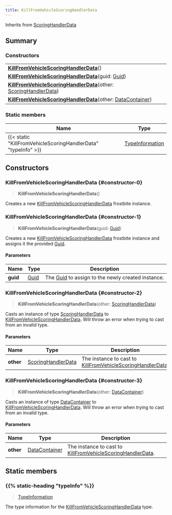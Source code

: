 ```yaml
---
title: KillFromVehicleScoringHandlerData
---
```


Inherits from 
[ScoringHandlerData](/vext/ref/fb/scoringhandlerdata)

## Summary
### Constructors
| |
| ----------- |
| **[KillFromVehicleScoringHandlerData](#constructor-0)**() |
| **[KillFromVehicleScoringHandlerData](#constructor-1)**(guid: [Guid](/vext/ref/shared/class/guid)) |
| **[KillFromVehicleScoringHandlerData](#constructor-2)**(other: [ScoringHandlerData](/vext/ref/fb/scoringhandlerdata)) |
| **[KillFromVehicleScoringHandlerData](#constructor-3)**(other: [DataContainer](/vext/ref/shared/class/datacontainer)) |

### Static members
| Name | Type |
| ---- | ---- |
| {{< static "KillFromVehicleScoringHandlerData" "typeInfo" >}} | [TypeInformation](/vext/ref/shared/class/typeinformation) |

## Constructors
### KillFromVehicleScoringHandlerData {#constructor-0}
> **KillFromVehicleScoringHandlerData**()

Creates a new [KillFromVehicleScoringHandlerData](/vext/ref/fb/killfromvehiclescoringhandlerdata) frostbite instance.

### KillFromVehicleScoringHandlerData {#constructor-1}
> **KillFromVehicleScoringHandlerData**(guid: [Guid](/vext/ref/shared/class/guid))

Creates a new [KillFromVehicleScoringHandlerData](/vext/ref/fb/killfromvehiclescoringhandlerdata) frostbite instance and assigns it the provided [Guid](/vext/ref/shared/class/guid).

#### Parameters
| Name | Type | Description |
| ---- | ---- | ----------- |
| **guid** | [Guid](/vext/ref/shared/class/guid) | The [Guid](/vext/ref/shared/class/guid) to assign to the newly created instance. |

### KillFromVehicleScoringHandlerData {#constructor-2}
> **KillFromVehicleScoringHandlerData**(other: [ScoringHandlerData](/vext/ref/fb/scoringhandlerdata))

Casts an instance of type [ScoringHandlerData](/vext/ref/fb/scoringhandlerdata) to [KillFromVehicleScoringHandlerData](/vext/ref/fb/killfromvehiclescoringhandlerdata). Will throw an error when trying to cast from an invalid type.

#### Parameters
| Name | Type | Description |
| ---- | ---- | ----------- |
| **other** | [ScoringHandlerData](/vext/ref/fb/scoringhandlerdata) | The instance to cast to [KillFromVehicleScoringHandlerData](/vext/ref/fb/killfromvehiclescoringhandlerdata). |

### KillFromVehicleScoringHandlerData {#constructor-3}
> **KillFromVehicleScoringHandlerData**(other: [DataContainer](/vext/ref/shared/class/datacontainer))

Casts an instance of type [DataContainer](/vext/ref/shared/class/datacontainer) to [KillFromVehicleScoringHandlerData](/vext/ref/fb/killfromvehiclescoringhandlerdata). Will throw an error when trying to cast from an invalid type.

#### Parameters
| Name | Type | Description |
| ---- | ---- | ----------- |
| **other** | [DataContainer](/vext/ref/shared/class/datacontainer) | The instance to cast to [KillFromVehicleScoringHandlerData](/vext/ref/fb/killfromvehiclescoringhandlerdata). |

## Static members
### {{% static-heading "typeInfo" %}}
> [TypeInformation](/vext/ref/shared/class/typeinformation)

The type information for the [KillFromVehicleScoringHandlerData](/vext/ref/fb/killfromvehiclescoringhandlerdata) type.

